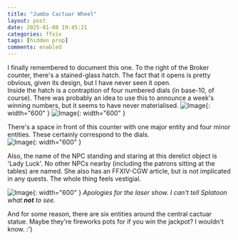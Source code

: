 ```yaml
---
title: "Jumbo Cactuar Wheel"
layout: post
date: 2025-01-08 19:45:21
categories: ffxiv
tags: [hidden prop]
comments: enabled
---
```

I finally remembered to document this one. To the right of the Broker counter, there's a stained-glass hatch. The fact that it opens is pretty obvious, given its design, but I have never seen it open.  
Inside the hatch is a contraption of four numbered dials (in base-10, of course). There was probably an idea to use this to announce a week's winning numbers, but it seems to have never materialised.
![Image](/JC_1.png){: width="600" }  ![Image](/JC_3.png){: width="600" }

There's a space in front of this counter with one major entity and four minor entities. These certainly correspond to the dials.  
![Image](/JC_2.png){: width="600" }

Also, the name of the NPC standing and staring at this derelict object is 'Lady Luck'. No other NPCs nearby (including the patrons sitting at the tables) are named. She also has an FFXIV-CGW article, but is not implicated in any quests.
The whole thing feels vestigial.

![Image](/JC_4.png){: width="600" }
_Apologies for the laser show. I can't tell Splatoon what **not** to see._

And for some reason, there are six entities around the central cactuar statue. Maybe they're fireworks pots for if you win the jackpot? I wouldn't know. :')


